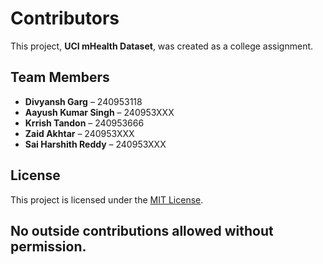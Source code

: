 # Contributors

This project, **UCI mHealth Dataset**, was created as a college assignment. 

## Team Members
- **Divyansh Garg** – 240953118 
- **Aayush Kumar Singh** – 240953XXX
- **Krrish Tandon** – 240953666
- **Zaid Akhtar** – 240953XXX
- **Sai Harshith Reddy** – 240953XXX

## License
This project is licensed under the [MIT License](./LICENSE).

## No outside contributions allowed without permission. 
